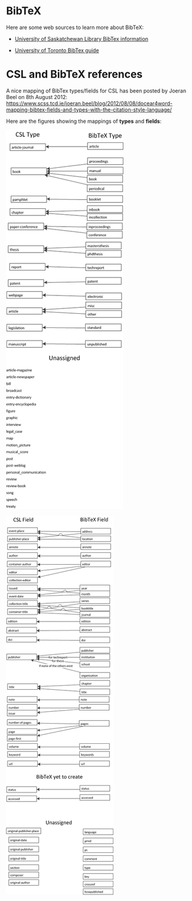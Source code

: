 # BibTeX

Here are some web sources to learn more about BibTeX:

- [University of Saskatchewan Library BibTex information](https://libguides.usask.ca/c.php?g=218034&p=1440030)

- [University of Toronto BibTex guide](https://www.economics.utoronto.ca/osborne/latex/BIBTEX.HTM)

# CSL and BibTeX references

A nice mapping of BibTex types/fields for CSL has been posted by Joeran Beel on 8th August 2012:
https://www.scss.tcd.ie/joeran.beel/blog/2012/08/08/docear4word-mapping-bibtex-fields-and-types-with-the-citation-style-language/

Here are the figures showing the mappings of **types** and **fields**:

![csl bibtex types](03_figures/bibtex-csl-matching-types.png)

![csl bibtex fields](03_figures/bibtex-csl-matching-fields.png)







